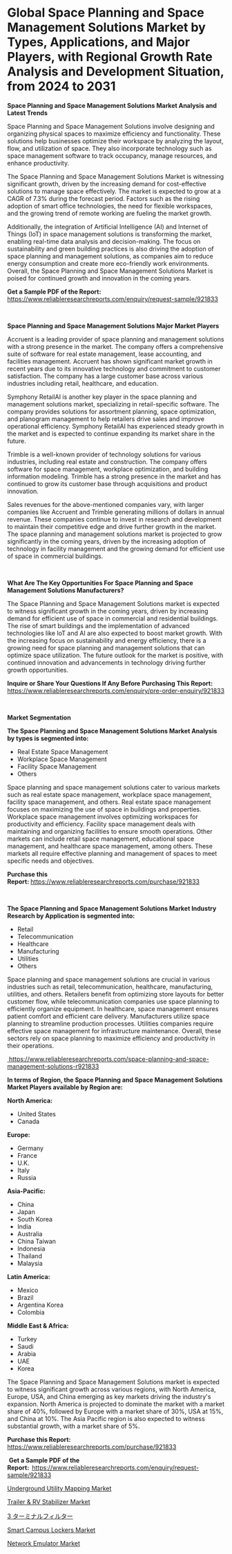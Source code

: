 <p><h1>Global Space Planning and Space Management Solutions Market by Types, Applications, and Major Players, with Regional Growth Rate Analysis and Development Situation, from 2024 to 2031</h1></p><p><strong>Space Planning and Space Management Solutions Market Analysis and Latest Trends</strong></p>
<p><p>Space Planning and Space Management Solutions involve designing and organizing physical spaces to maximize efficiency and functionality. These solutions help businesses optimize their workspace by analyzing the layout, flow, and utilization of space. They also incorporate technology such as space management software to track occupancy, manage resources, and enhance productivity.</p><p>The Space Planning and Space Management Solutions Market is witnessing significant growth, driven by the increasing demand for cost-effective solutions to manage space effectively. The market is expected to grow at a CAGR of 7.3% during the forecast period. Factors such as the rising adoption of smart office technologies, the need for flexible workspaces, and the growing trend of remote working are fueling the market growth.</p><p>Additionally, the integration of Artificial Intelligence (AI) and Internet of Things (IoT) in space management solutions is transforming the market, enabling real-time data analysis and decision-making. The focus on sustainability and green building practices is also driving the adoption of space planning and management solutions, as companies aim to reduce energy consumption and create more eco-friendly work environments. Overall, the Space Planning and Space Management Solutions Market is poised for continued growth and innovation in the coming years.</p></p>
<p><strong>Get a Sample PDF of the Report:&nbsp;</strong> <a href="https://www.reliableresearchreports.com/enquiry/request-sample/921833">https://www.reliableresearchreports.com/enquiry/request-sample/921833</a></p>
<p>&nbsp;</p>
<p><strong>Space Planning and Space Management Solutions Major Market Players</strong></p>
<p><p>Accruent is a leading provider of space planning and management solutions with a strong presence in the market. The company offers a comprehensive suite of software for real estate management, lease accounting, and facilities management. Accruent has shown significant market growth in recent years due to its innovative technology and commitment to customer satisfaction. The company has a large customer base across various industries including retail, healthcare, and education.</p><p>Symphony RetailAI is another key player in the space planning and management solutions market, specializing in retail-specific software. The company provides solutions for assortment planning, space optimization, and planogram management to help retailers drive sales and improve operational efficiency. Symphony RetailAI has experienced steady growth in the market and is expected to continue expanding its market share in the future.</p><p>Trimble is a well-known provider of technology solutions for various industries, including real estate and construction. The company offers software for space management, workplace optimization, and building information modeling. Trimble has a strong presence in the market and has continued to grow its customer base through acquisitions and product innovation.</p><p>Sales revenues for the above-mentioned companies vary, with larger companies like Accruent and Trimble generating millions of dollars in annual revenue. These companies continue to invest in research and development to maintain their competitive edge and drive further growth in the market. The space planning and management solutions market is projected to grow significantly in the coming years, driven by the increasing adoption of technology in facility management and the growing demand for efficient use of space in commercial buildings.</p></p>
<p>&nbsp;</p>
<p><strong>What Are The Key Opportunities For Space Planning and Space Management Solutions Manufacturers?</strong></p>
<p><p>The Space Planning and Space Management Solutions market is expected to witness significant growth in the coming years, driven by increasing demand for efficient use of space in commercial and residential buildings. The rise of smart buildings and the implementation of advanced technologies like IoT and AI are also expected to boost market growth. With the increasing focus on sustainability and energy efficiency, there is a growing need for space planning and management solutions that can optimize space utilization. The future outlook for the market is positive, with continued innovation and advancements in technology driving further growth opportunities.</p></p>
<p><strong>Inquire or Share Your Questions If Any Before Purchasing This Report:</strong> <a href="https://www.reliableresearchreports.com/enquiry/pre-order-enquiry/921833">https://www.reliableresearchreports.com/enquiry/pre-order-enquiry/921833</a></p>
<p>&nbsp;</p>
<p><strong>Market Segmentation</strong></p>
<p><strong>The Space Planning and Space Management Solutions Market Analysis by types is segmented into:</strong></p>
<p><ul><li>Real Estate Space Management</li><li>Workplace Space Management</li><li>Facility Space Management</li><li>Others</li></ul></p>
<p><p>Space planning and space management solutions cater to various markets such as real estate space management, workplace space management, facility space management, and others. Real estate space management focuses on maximizing the use of space in buildings and properties. Workplace space management involves optimizing workspaces for productivity and efficiency. Facility space management deals with maintaining and organizing facilities to ensure smooth operations. Other markets can include retail space management, educational space management, and healthcare space management, among others. These markets all require effective planning and management of spaces to meet specific needs and objectives.</p></p>
<p><strong>Purchase this Report:&nbsp;</strong><a href="https://www.reliableresearchreports.com/purchase/921833">https://www.reliableresearchreports.com/purchase/921833</a></p>
<p>&nbsp;</p>
<p><strong>The Space Planning and Space Management Solutions Market Industry Research by Application is segmented into:</strong></p>
<p><ul><li>Retail</li><li>Telecommunication</li><li>Healthcare</li><li>Manufacturing</li><li>Utilities</li><li>Others</li></ul></p>
<p><p>Space planning and space management solutions are crucial in various industries such as retail, telecommunication, healthcare, manufacturing, utilities, and others. Retailers benefit from optimizing store layouts for better customer flow, while telecommunication companies use space planning to efficiently organize equipment. In healthcare, space management ensures patient comfort and efficient care delivery. Manufacturers utilize space planning to streamline production processes. Utilities companies require effective space management for infrastructure maintenance. Overall, these sectors rely on space planning to maximize efficiency and productivity in their operations.</p></p>
<p><a href="https://www.reliableresearchreports.com/space-planning-and-space-management-solutions-r921833">&nbsp;https://www.reliableresearchreports.com/space-planning-and-space-management-solutions-r921833</a></p>
<p><strong>In terms of Region, the Space Planning and Space Management Solutions Market Players available by Region are:</strong></p>
<p>
    <p> <strong> North America: </strong>
        <ul>
            <li>United States</li>
            <li>Canada</li>
        </ul>
        </p> 
    <p> <strong> Europe: </strong>
        <ul>
            <li>Germany</li>
            <li>France</li>
            <li>U.K.</li>
            <li>Italy</li>
            <li>Russia</li>
        </ul>
        </p> 
    <p> <strong> Asia-Pacific: </strong>
        <ul>
            <li>China</li>
            <li>Japan</li>
            <li>South Korea</li>
            <li>India</li>
            <li>Australia</li>
            <li>China Taiwan</li>
            <li>Indonesia</li>
            <li>Thailand</li>
            <li>Malaysia</li>
        </ul>
        </p> 
    <p> <strong> Latin America: </strong>
        <ul>
            <li>Mexico</li>
            <li>Brazil</li>
            <li>Argentina Korea</li>
            <li>Colombia</li>
        </ul>
        </p> 
    <p> <strong> Middle East & Africa: </strong>
        <ul>
            <li>Turkey</li>
            <li>Saudi</li>
            <li>Arabia</li>
            <li>UAE</li>
            <li>Korea</li>
        </ul>
    </p>
    </p>
<p><p>The Space Planning and Space Management Solutions market is expected to witness significant growth across various regions, with North America, Europe, USA, and China emerging as key markets driving the industry's expansion. North America is projected to dominate the market with a market share of 40%, followed by Europe with a market share of 30%, USA at 15%, and China at 10%. The Asia Pacific region is also expected to witness substantial growth, with a market share of 5%.</p></p>
<p><strong>Purchase this Report: </strong><a href="https://www.reliableresearchreports.com/purchase/921833">https://www.reliableresearchreports.com/purchase/921833</a></p>
<p>&nbsp;<strong>Get a Sample PDF of the Report:&nbsp;&nbsp;</strong><a href="https://www.reliableresearchreports.com/enquiry/request-sample/921833">https://www.reliableresearchreports.com/enquiry/request-sample/921833</a></p>
<p><strong></strong></p>
<p><p><a href="https://github.com/suaretopek9/Market-Research-Report-List-2/blob/main/underground-utility-mapping-market.md">Underground Utility Mapping Market</a></p><p><a href="https://www.linkedin.com/pulse/trailer-amp-rv-stabilizer-market-key-successful-business-9tmme?trackingId=ZHbNNxEgfJBbsI7jwCZCrA%3D%3D">Trailer & RV Stabilizer Market</a></p><p><a href="https://github.com/pepo3k/Market-Research-Report-List-1/blob/main/294615055714.md">3 ターミナルフィルター</a></p><p><a href="https://www.linkedin.com/pulse/smart-campus-lockers-market-size-outlook-forecast-2024-edame?trackingId=%2F34hdhuGiiUI65GvWHToWA%3D%3D">Smart Campus Lockers Market</a></p><p><a href="https://github.com/mharielmesa/Market-Research-Report-List-3/blob/main/network-emulator-market.md">Network Emulator Market</a></p></p>